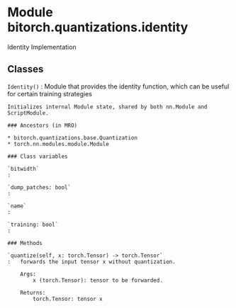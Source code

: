 Module bitorch.quantizations.identity
=====================================
Identity Implementation

Classes
-------

`Identity()`
:   Module that provides the identity function, which can be useful for certain training strategies
    
    Initializes internal Module state, shared by both nn.Module and ScriptModule.

    ### Ancestors (in MRO)

    * bitorch.quantizations.base.Quantization
    * torch.nn.modules.module.Module

    ### Class variables

    `bitwidth`
    :

    `dump_patches: bool`
    :

    `name`
    :

    `training: bool`
    :

    ### Methods

    `quantize(self, x: torch.Tensor) ‑> torch.Tensor`
    :   forwards the input tensor x without quantization.
        
        Args:
            x (torch.Tensor): tensor to be forwarded.
        
        Returns:
            torch.Tensor: tensor x